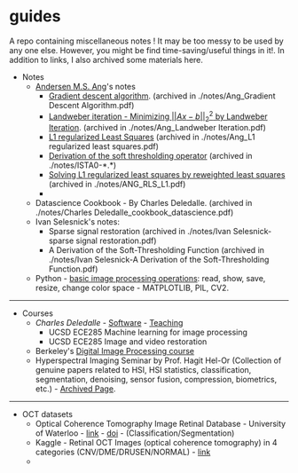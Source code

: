 # guides
A repo containing miscellaneous notes ! It may be too messy to be used by any one else. However, you might be find time-saving/useful things in it!. In addition to links,  I also archived some materials here.

- Notes
  - [Andersen M.S. Ang](https://angms.science/notes.html)'s notes
    - [Gradient descent algorithm](https://angms.science/doc/CVX/CVX_GD.pdf). (archived in ./notes/Ang_Gradient Descent Algorithm.pdf)
    - [Landweber iteration - Minimizing $||Ax-b||_2^2$ by Landweber Iteration](https://angms.science/doc/CVX/LandweberIteration.pdf). (archived in ./notes/Ang_Landweber Iteration.pdf)
    - [L1  regularized Least Squares](https://angms.science/doc/CVX/L1_regularized_LS.pdf) (archived in ./notes/Ang_L1 regularized least squares.pdf)
    - [Derivation of the soft thresholding operator](https://angms.science/doc/CVX/ISTA0.pdf) (archived in ./notes/ISTA0-\*.\*)
    - [Solving  L1  regularized least squares by reweighted least squares](https://angms.science/doc/CVX/RLS_l1.pdf) (archived in ./notes/ANG_RLS_L1.pdf)
    - 
  - Datascience Cookbook - By Charles Deledalle. (archived in ./notes/Charles Deledalle_cookbook_datascience.pdf)
  - Ivan Selesnick's notes:
    - Sparse signal restoration (archived in ./notes/Ivan Selesnick-sparse signal restoration.pdf)
    - A Derivation of the Soft-Thresholding Function (archived in ./notes/Ivan Selesnick-A Derivation of the Soft-Thresholding Function.pdf)
  - Python - [basic image processing operations](./guide_image_basics_git.ipynb): read, show, save, resize, change color space - MATPLOTLIB, PIL, CV2.
------------
- Courses
  - *Charles Deledalle* - [Software](https://www.charles-deledalle.fr/pages/software.php) - [Teaching](https://www.charles-deledalle.fr/pages/teaching.php)
    - UCSD ECE285 Machine learning for image processing
    - UCSD ECE285 Image and video restoration
  - Berkeley's [Digital Image Processing course](http://www-inst.eecs.berkeley.edu/~ee225b/sp20/)
  - Hyperspectral Imaging Seminar by Prof. Hagit Hel-Or (Collection of genuine papers related to HSI, HSI statistics, classification, segmentation, denoising, sensor fusion, compression, biometrics, etc.) - [Archived Page]().
------------
- OCT datasets
  - Optical Coherence Tomography Image Retinal Database - University of Waterloo - [link](https://www.openicpsr.org/openicpsr/project/108503/version/V1/view) - [doi](https://doi.org/10.3886/E108503V1) - (Classification/Segmentation)
  - Kaggle - Retinal OCT Images (optical coherence tomography) in 4 categories (CNV/DME/DRUSEN/NORMAL) - [link](https://www.kaggle.com/paultimothymooney/kermany2018)
  -
  
